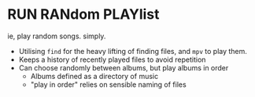 # RUN RANdom PLAYlist

ie, play random songs. simply. 

* Utilising `find` for the heavy lifting of finding files, and `mpv` to play them. 
* Keeps a history of recently played files to avoid repetition
* Can choose randomly between albums, but play albums in order
  - Albums defined as a directory of music
  - "play in order" relies on sensible naming of files
